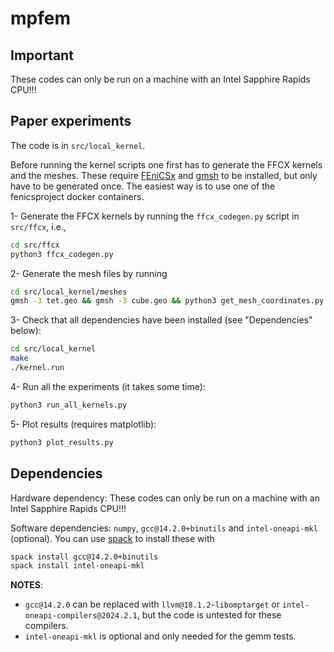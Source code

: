 # mpfem

## Important

These codes can only be run on a machine with an Intel Sapphire Rapids CPU!!!

## Paper experiments

The code is in `src/local_kernel`.

Before running the kernel scripts one first has to generate the FFCX kernels and the meshes. These require
[FEniCSx](https://fenicsproject.org/) and [gmsh](https://gmsh.info/) to be installed, but only have to be generated once.
The easiest way is to use one of the fenicsproject docker containers.

1- Generate the FFCX kernels by running the `ffcx_codegen.py` script in `src/ffcx`, i.e.,

```bash
cd src/ffcx
python3 ffcx_codegen.py
```

2- Generate the mesh files by running

```bash
cd src/local_kernel/meshes
gmsh -3 tet.geo && gmsh -3 cube.geo && python3 get_mesh_coordinates.py
```

3- Check that all dependencies have been installed (see "Dependencies" below):

```bash
cd src/local_kernel
make
./kernel.run
```

4- Run all the experiments (it takes some time):

```bash
python3 run_all_kernels.py
```

5- Plot results (requires matplotlib):

```bash
python3 plot_results.py
```

## Dependencies

Hardware dependency: These codes can only be run on a machine with an Intel Sapphire Rapids CPU!!!

Software dependencies: `numpy`, `gcc@14.2.0+binutils` and `intel-oneapi-mkl` (optional). You can use [spack](https://spack.io/) to install these with 

```bash
spack install gcc@14.2.0+binutils
spack install intel-oneapi-mkl
```

**NOTES**: 
* `gcc@14.2.0` can be replaced with `llvm@18.1.2~libomptarget` or `intel-oneapi-compilers@2024.2.1`, but the code is untested for these compilers.
* `intel-oneapi-mkl` is optional and only needed for the gemm tests.
